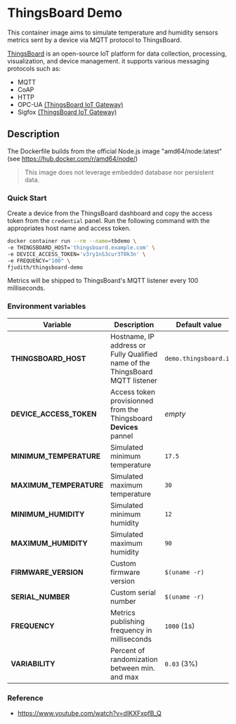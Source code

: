 
# ThingsBoard Demo

This container image aims to simulate temperature and humidity sensors metrics sent by a device via MQTT protocol to ThingsBoard.

[ThingsBoard](https://thingsboard.io/docs/) is an open-source IoT platform for data collection, processing, visualization, and device management.
it supports various messaging protocols such as:

* MQTT
* CoAP
* HTTP
* OPC-UA [(ThingsBoard IoT Gateway)](https://thingsboard.io/docs/iot-gateway/)
* Sigfox [(ThingsBoard IoT Gateway)](https://thingsboard.io/docs/iot-gateway/)

## Description

The Dockerfile builds from the official Node.js image "amd64/node:latest" (see https://hub.docker.com/r/amd64/node/)

> This image does not leverage embedded database nor persistent data.

### Quick Start

Create a device from the ThingsBoard dashboard and copy the access token from the `credential` panel.
Run the following command with the appropriates host name and access token.

```bash
docker container run --rm --name=tbdemo \
-e THINGSBOARD_HOST='thingsboard.example.com' \
-e DEVICE_ACCESS_TOKEN='v3ry1nS3cur3T0k3n' \
-e FREQUENCY="100" \
fjudith/thingsboard-demo
```

Metrics will be shipped to ThingsBoard's MQTT listener every 100 milliseconds.

### Environment variables

Variable | Description | Default value
-------- | ----------- | -------------
**THINGSBOARD_HOST**    | Hostname, IP address or Fully Qualified name of the ThingsBoard MQTT listener | `demo.thingsboard.io`
**DEVICE_ACCESS_TOKEN** | Access token provisionned from the Thingsboard **Devices** pannel | _empty_
**MINIMUM_TEMPERATURE** | Simulated minimum temperature | `17.5`
**MAXIMUM_TEMPERATURE** | Simulated maximum temperature | `30`
**MINIMUM_HUMIDITY** | Simulated minimum humidity | `12`
**MAXIMUM_HUMIDITY** | Simulated maximum humidity | `90`
**FIRMWARE_VERSION** | Custom firmware version | `$(uname -r)`
**SERIAL_NUMBER** | Custom serial number | `$(uname -r)`
**FREQUENCY** | Metrics publishing frequency in milliseconds | `1000` (1s)
**VARIABILITY** | Percent of randomization between min. and max | `0.03` (3%)

### Reference

* https://www.youtube.com/watch?v=dIKXFxpfB_Q